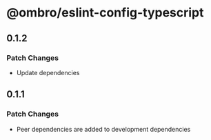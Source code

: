 # @ombro/eslint-config-typescript

## 0.1.2

### Patch Changes

- Update dependencies

## 0.1.1

### Patch Changes

- Peer dependencies are added to development dependencies
